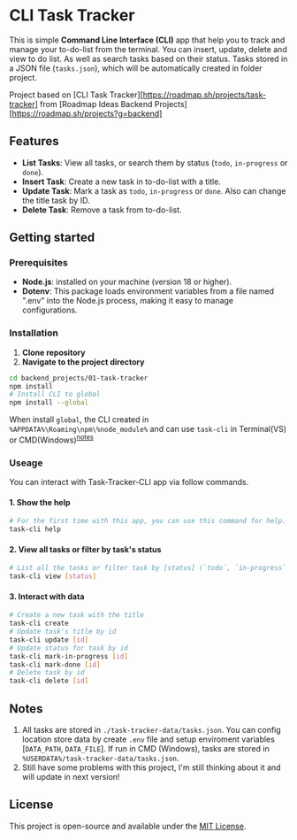 # CLI Task Tracker

This is simple **Command Line Interface (CLI)** app that help you to track and manage your to-do-list from the terminal. You can insert, update, delete and view to do list. As well as search tasks based on their status. Tasks stored in a JSON file (`tasks.json`), which will be automatically created in folder project.

Project based on [CLI Task Tracker][https://roadmap.sh/projects/task-tracker] from [Roadmap Ideas Backend Projects][https://roadmap.sh/projects?g=backend]

## Features

-   **List Tasks**: View all tasks, or search them by status (`todo`, `in-progress` or `done`).
-   **Insert Task**: Create a new task in to-do-list with a title.
-   **Update Task**: Mark a task as `todo`, `in-progress` or `done`. Also can change the title task by ID.
-   **Delete Task**: Remove a task from to-do-list.

## Getting started

### Prerequisites

-   **Node.js**: installed on your machine (version 18 or higher).
-   **Dotenv**: This package loads environment variables from a file named ".env" into the Node.js process, making it easy to manage configurations.

### Installation

1. **Clone repository**
2. **Navigate to the project directory**

```bash
cd backend_projects/01-task-tracker
npm install
# Install CLI to global
npm install --global
```

When install `global`, the CLI created in `%APPDATA%\Roaming\npm\%node_module%` and can use `task-cli` in Terminal(VS) or CMD(Windows)<sup>[notes](#notes)</sup>

### Useage

You can interact with Task-Tracker-CLI app via follow commands.

#### 1. **Show the help**

```bash
# For the first time with this app, you can use this command for help.
task-cli help
```

#### 2. **View all tasks or filter by task's status**

```bash
# List all the tasks or filter task by [status] (`todo`, `in-progress` or `done`).
task-cli view [status]
```

#### 3. **Interact with data**

```bash
# Create a new task with the title
task-cli create
# Update task's title by id
task-cli update [id]
# Update status for task by id
task-cli mark-in-progress [id]
task-cli mark-done [id]
# Delete task by id
task-cli delete [id]
```

## Notes

1. All tasks are stored in `./task-tracker-data/tasks.json`. You can config location store data by create `.env` file and setup enviroment variables [`DATA_PATH`, `DATA_FILE`]. If run in CMD (Windows), tasks are stored in `%USERDATA%/task-tracker-data/tasks.json`.
2. Still have some problems with this project, I'm still thinking about it and will update in next version!

## License

This project is open-source and available under the [MIT License](https://opensource.org/licenses/MIT).
